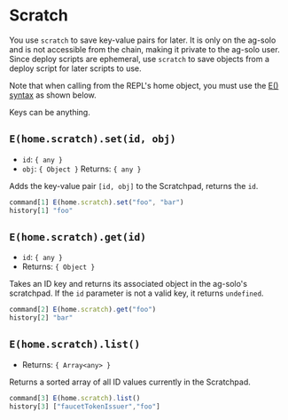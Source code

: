 # Scratch

You use `scratch` to save key-value pairs for later. It is only on the ag-solo and is not accessible from the chain, making it private to the ag-solo user. Since deploy scripts are ephemeral, use `scratch` to save objects from a deploy script for later scripts to use.

Note that when calling from the REPL's home object, you must use the [E() syntax](/guides/js-programming/eventual-send) as shown below.

Keys can be anything.

## `E(home.scratch).set(id, obj)`
- `id`: `{ any }`
- `obj`: `{ Object }`
Returns: `{ any }`

Adds the key-value pair `[id, obj]` to the Scratchpad, returns the `id`.

```js
command[1] E(home.scratch).set("foo", "bar")
history[1] "foo"
```

## `E(home.scratch).get(id)`
- `id`: `{ any }`
- Returns: `{ Object }`

Takes an ID key and returns its associated object in the ag-solo's scratchpad. 
If the `id` parameter is not a valid key, it returns `undefined`.
```js
command[2] E(home.scratch).get("foo")
history[2] "bar"
```

## `E(home.scratch).list()`
- Returns: `{ Array<any> }` 

Returns a sorted array of all ID values currently in the Scratchpad.
```js
command[3] E(home.scratch).list()
history[3] ["faucetTokenIssuer","foo"]
```
